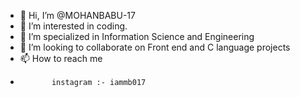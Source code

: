- 👋 Hi, I’m @MOHANBABU-17
- 👀 I’m interested in coding.
- 🌱 I’m specialized in Information Science and Engineering
- 💞️ I’m looking to collaborate on Front end and C language projects 
- 📫 How to reach me
-            instagram :- iammb017


<!---
MOHANBABU-17/MOHANBABU-17 is a ✨ special ✨ repository because its `README.md` (this file) appears on your GitHub profile.
You can click the Preview link to take a look at your changes.
--->
